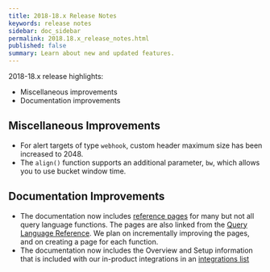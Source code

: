 ```yaml
---
title: 2018-18.x Release Notes
keywords: release notes
sidebar: doc_sidebar
permalink: 2018.18.x_release_notes.html
published: false
summary: Learn about new and updated features.
---
```


2018-18.x release highlights:
* Miscellaneous improvements
* Documentation improvements


## Miscellaneous Improvements
* For alert targets of type `webhook`, custom header maximum size  has been increased to 2048.
* The `align()` function supports an additional parameter, `bw`, which allows you to use bucket window time.

## Documentation Improvements
* The documentation now includes [reference pages](https://docs.wavefront.com/label_reference%20page.html) for many but not all query language functions. The pages are also linked from the [Query Language Reference](http://docs.wavefront.com/query_language_reference.html). We plan on incrementally improving the pages, and on creating a page for each function.
* The documentation now includes the Overview and Setup information that is included with our in-product integrations in an [integrations list](http://docs.wavefront.com/label_integrations%20list.html)
